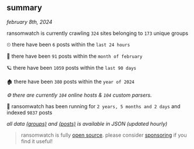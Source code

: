 
## summary
_february 8th, 2024_

ransomwatch is currently crawling `324` sites belonging to `173` unique groups

⏲ there have been `6` posts within the `last 24 hours`

🦈 there have been `91` posts within the `month of february`

🪐 there have been `1059` posts within the `last 90 days`

🏚 there have been `380` posts within the `year of 2024`

_⚙️ there are currently `104` online hosts & `104` custom parsers._

🦕 ransomwatch has been running for `2 years, 5 months and 2 days` and indexed `9837` posts

_all data  [(groups)](http://ransomwhat.telemetry.ltd/groups) and [(posts)](http://ransomwhat.telemetry.ltd/posts) is available in JSON (updated hourly)_

> ransomwatch is fully [open source](https://github.com/joshhighet/ransomwatch#ransomwatch--). please consider [sponsoring](https://github.com/sponsors/joshhighet) if you find it useful!
